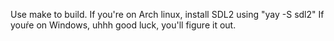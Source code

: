 Use make to build.
If you're on Arch linux, install SDL2 using "yay -S sdl2"
If youŕe on Windows, uhhh good luck, you'll figure it out.
